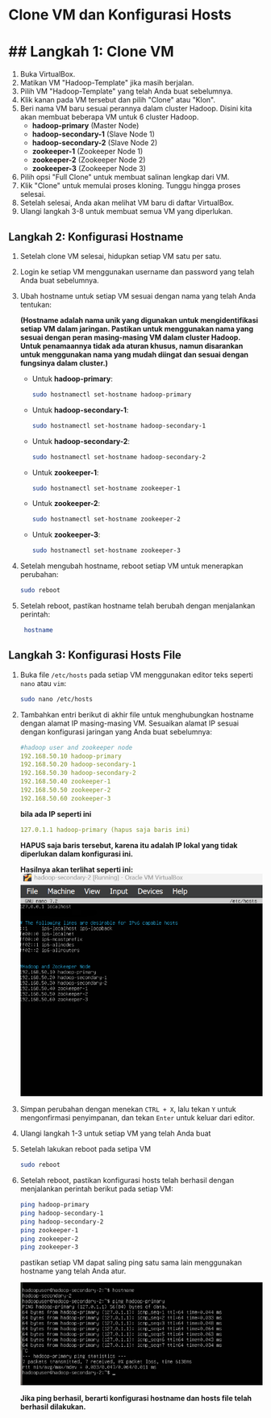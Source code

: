 # **Clone VM dan Konfigurasi Hosts**

# ## **Langkah 1: Clone VM**

1. Buka VirtualBox.
2. Matikan VM "Hadoop-Template" jika masih berjalan.
3. Pilih VM "Hadoop-Template" yang telah Anda buat sebelumnya.
4. Klik kanan pada VM tersebut dan pilih "Clone" atau "Klon".
5. Beri nama VM baru sesuai perannya dalam cluster Hadoop. Disini kita akan membuat beberapa VM untuk 6 cluster Hadoop.
   - **hadoop-primary** (Master Node)
   - **hadoop-secondary-1** (Slave Node 1)
   - **hadoop-secondary-2** (Slave Node 2)
   - **zookeeper-1** (Zookeeper Node 1)
   - **zookeeper-2** (Zookeeper Node 2)
   - **zookeeper-3** (Zookeeper Node 3)
6. Pilih opsi "Full Clone" untuk membuat salinan lengkap dari VM.
7. Klik "Clone" untuk memulai proses kloning. Tunggu hingga proses selesai.
8. Setelah selesai, Anda akan melihat VM baru di daftar VirtualBox.
9. Ulangi langkah 3-8 untuk membuat semua VM yang diperlukan.

## **Langkah 2: Konfigurasi Hostname**

1. Setelah clone VM selesai, hidupkan setiap VM satu per satu.
2. Login ke setiap VM menggunakan username dan password yang telah Anda buat sebelumnya.
3. Ubah hostname untuk setiap VM sesuai dengan nama yang telah Anda tentukan:

   **(Hostname adalah nama unik yang digunakan untuk mengidentifikasi setiap VM dalam jaringan. Pastikan untuk menggunakan nama yang sesuai dengan peran masing-masing VM dalam cluster Hadoop. Untuk penamaannya tidak ada aturan khusus, namun disarankan untuk menggunakan nama yang mudah diingat dan sesuai dengan fungsinya dalam cluster.)**

   - Untuk **hadoop-primary**:
     ```bash
     sudo hostnamectl set-hostname hadoop-primary
     ```
   - Untuk **hadoop-secondary-1**:
     ```bash
     sudo hostnamectl set-hostname hadoop-secondary-1
     ```
   - Untuk **hadoop-secondary-2**:
     ```bash
     sudo hostnamectl set-hostname hadoop-secondary-2
     ```
   - Untuk **zookeeper-1**:
     ```bash
     sudo hostnamectl set-hostname zookeeper-1
     ```
   - Untuk **zookeeper-2**:
     ```bash
     sudo hostnamectl set-hostname zookeeper-2
     ```
   - Untuk **zookeeper-3**:
     ```bash
     sudo hostnamectl set-hostname zookeeper-3
     ```

4. Setelah mengubah hostname, reboot setiap VM untuk menerapkan perubahan:
   ```bash
   sudo reboot
   ```
5. Setelah reboot, pastikan hostname telah berubah dengan menjalankan perintah:
   ```bash
    hostname
   ```

## **Langkah 3: Konfigurasi Hosts File**

1. Buka file `/etc/hosts` pada setiap VM menggunakan editor teks seperti `nano` atau `vim`:
   ```bash
   sudo nano /etc/hosts
   ```
2. Tambahkan entri berikut di akhir file untuk menghubungkan hostname dengan alamat IP masing-masing VM. Sesuaikan alamat IP sesuai dengan konfigurasi jaringan yang Anda buat sebelumnya:

   ```yaml
   #hadoop user and zookeeper node
   192.168.50.10 hadoop-primary
   192.168.50.20 hadoop-secondary-1
   192.168.50.30 hadoop-secondary-2
   192.168.50.40 zookeeper-1
   192.168.50.50 zookeeper-2
   192.168.50.60 zookeeper-3
   ```

   **bila ada IP seperti ini**

   ```yaml
   127.0.1.1 hadoop-primary (hapus saja baris ini)
   ```

   **HAPUS saja baris tersebut, karena itu adalah IP lokal yang tidak diperlukan dalam konfigurasi ini.**

   **Hasilnya akan terlihat seperti ini:**
   ![Hasil Konfigurasi](<Screenshot 2025-05-20 231045.png>)

3. Simpan perubahan dengan menekan `CTRL + X`, lalu tekan `Y` untuk mengonfirmasi penyimpanan, dan tekan `Enter` untuk keluar dari editor.
4. Ulangi langkah 1-3 untuk setiap VM yang telah Anda buat
5. Setelah lakukan reboot pada setipa VM

   ```bash
   sudo reboot
   ```

6. Setelah reboot, pastikan konfigurasi hosts telah berhasil dengan menjalankan perintah berikut pada setiap VM:

   ```bash
   ping hadoop-primary
   ping hadoop-secondary-1
   ping hadoop-secondary-2
   ping zookeeper-1
   ping zookeeper-2
   ping zookeeper-3
   ```

   pastikan setiap VM dapat saling ping satu sama lain menggunakan hostname yang telah Anda atur.

   ![ping](<Screenshot 2025-05-20 231547.png>)

   **Jika ping berhasil, berarti konfigurasi hostname dan hosts file telah berhasil dilakukan.**
